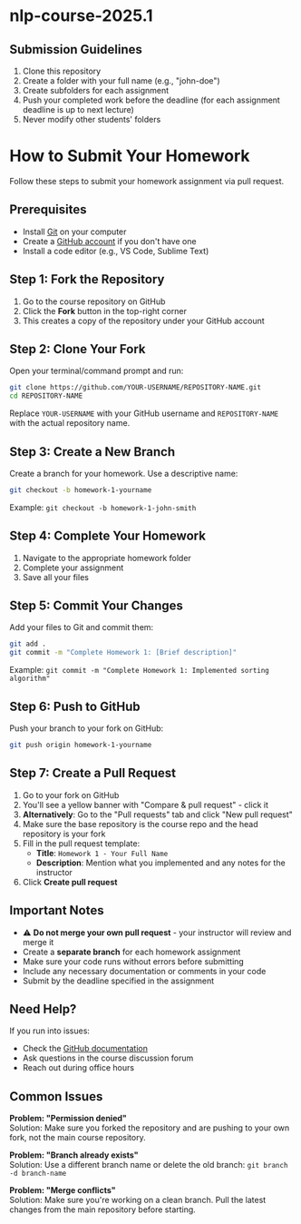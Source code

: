 # nlp-course-2025.1

## Submission Guidelines
1. Clone this repository
2. Create a folder with your full name (e.g., "john-doe")
3. Create subfolders for each assignment
4. Push your completed work before the deadline (for each assignment deadline is up to next lecture)
5. Never modify other students' folders

# How to Submit Your Homework

Follow these steps to submit your homework assignment via pull request.

## Prerequisites

- Install [Git](https://git-scm.com/downloads) on your computer
- Create a [GitHub account](https://github.com/join) if you don't have one
- Install a code editor (e.g., VS Code, Sublime Text)

## Step 1: Fork the Repository

1. Go to the course repository on GitHub
2. Click the **Fork** button in the top-right corner
3. This creates a copy of the repository under your GitHub account

## Step 2: Clone Your Fork

Open your terminal/command prompt and run:

```bash
git clone https://github.com/YOUR-USERNAME/REPOSITORY-NAME.git
cd REPOSITORY-NAME
```

Replace `YOUR-USERNAME` with your GitHub username and `REPOSITORY-NAME` with the actual repository name.

## Step 3: Create a New Branch

Create a branch for your homework. Use a descriptive name:

```bash
git checkout -b homework-1-yourname
```

Example: `git checkout -b homework-1-john-smith`

## Step 4: Complete Your Homework

1. Navigate to the appropriate homework folder
2. Complete your assignment
3. Save all your files

## Step 5: Commit Your Changes

Add your files to Git and commit them:

```bash
git add .
git commit -m "Complete Homework 1: [Brief description]"
```

Example: `git commit -m "Complete Homework 1: Implemented sorting algorithm"`

## Step 6: Push to GitHub

Push your branch to your fork on GitHub:

```bash
git push origin homework-1-yourname
```

## Step 7: Create a Pull Request

1. Go to your fork on GitHub
2. You'll see a yellow banner with "Compare & pull request" - click it
3. **Alternatively**: Go to the "Pull requests" tab and click "New pull request"
4. Make sure the base repository is the course repo and the head repository is your fork
5. Fill in the pull request template:
   - **Title**: `Homework 1 - Your Full Name`
   - **Description**: Mention what you implemented and any notes for the instructor
6. Click **Create pull request**

## Important Notes

- ⚠️ **Do not merge your own pull request** - your instructor will review and merge it
- Create a **separate branch** for each homework assignment
- Make sure your code runs without errors before submitting
- Include any necessary documentation or comments in your code
- Submit by the deadline specified in the assignment

## Need Help?

If you run into issues:
- Check the [GitHub documentation](https://docs.github.com)
- Ask questions in the course discussion forum
- Reach out during office hours

## Common Issues

**Problem: "Permission denied"**  
Solution: Make sure you forked the repository and are pushing to your own fork, not the main course repository.

**Problem: "Branch already exists"**  
Solution: Use a different branch name or delete the old branch: `git branch -d branch-name`

**Problem: "Merge conflicts"**  
Solution: Make sure you're working on a clean branch. Pull the latest changes from the main repository before starting.
